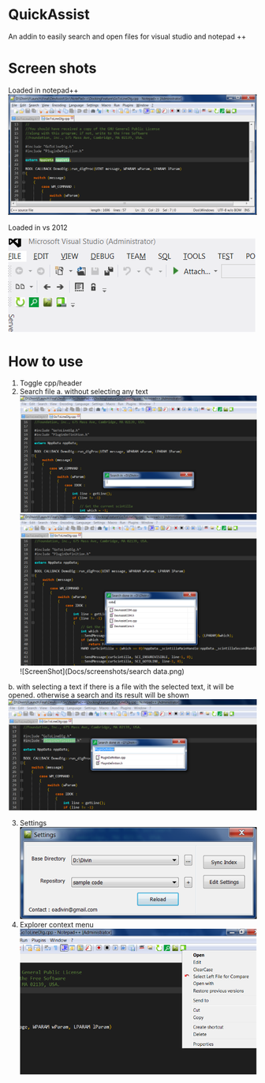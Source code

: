 # QuickAssist
An addin to easily search and open files for visual studio and notepad ++

# Screen shots
Loaded in notepad++
![ScreenShot](Docs/screenshots/NPP_GUI.png)

Loaded in vs 2012

![ScreenShot](Docs/screenshots/VS_GUI.png)

# How to use
1. Toggle cpp/header
2. Search file
  a. without selecting any text
![ScreenShot](Docs/screenshots/NPP_BEGIN.png)
![ScreenShot](Docs/screenshots/NPP_search.png)
![ScreenShot](Docs/screenshots/search data.png)

  b. with selecting a text
  if there is a file with the selected text, it will be opened. otherwise a search and its result will be shown
![ScreenShot](Docs/screenshots/NPP_selected.png)

3. Settings
![ScreenShot](Docs/screenshots/settings.png)
4. Explorer context menu
![ScreenShot](Docs/screenshots/shellmenu.png) 
